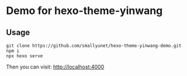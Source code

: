 # Demo for hexo-theme-yinwang 

## Usage

```
git clone https://github.com/smallyunet/hexo-theme-yinwang-demo.git
npm i
npx hexo serve
```

Then you can visit: [http://localhost:4000](http://localhost:4000)
